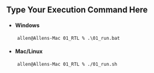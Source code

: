 ## Type Your **Execution Command** Here

* #### Windows

```shell!
    allen@Allens-Mac 01_RTL % .\01_run.bat
```

* #### Mac/Linux

```shell!
    allen@Allens-Mac 01_RTL % ./01_run.sh
```